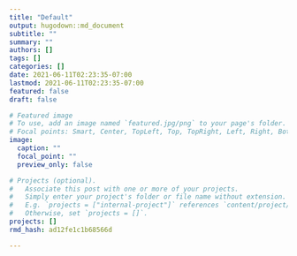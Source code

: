 ```yaml
---
title: "Default"
output: hugodown::md_document
subtitle: ""
summary: ""
authors: []
tags: []
categories: []
date: 2021-06-11T02:23:35-07:00
lastmod: 2021-06-11T02:23:35-07:00
featured: false
draft: false

# Featured image
# To use, add an image named `featured.jpg/png` to your page's folder.
# Focal points: Smart, Center, TopLeft, Top, TopRight, Left, Right, BottomLeft, Bottom, BottomRight.
image:
  caption: ""
  focal_point: ""
  preview_only: false

# Projects (optional).
#   Associate this post with one or more of your projects.
#   Simply enter your project's folder or file name without extension.
#   E.g. `projects = ["internal-project"]` references `content/project/deep-learning/index.md`.
#   Otherwise, set `projects = []`.
projects: []
rmd_hash: ad12fe1c1b68566d

---
```




